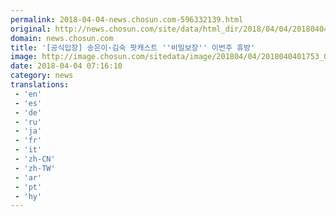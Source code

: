 ```yaml
---
permalink: 2018-04-04-news.chosun.com-596332139.html
original: http://news.chosun.com/site/data/html_dir/2018/04/04/2018040401817.html
domain: news.chosun.com
title: '[공식입장] 송은이·김숙 팟캐스트 ''비밀보장'' 이번주 휴방'
image: http://image.chosun.com/sitedata/image/201804/04/2018040401753_0.jpg
date: 2018-04-04 07:16:10
category: news
translations: 
 - 'en'
 - 'es'
 - 'de'
 - 'ru'
 - 'ja'
 - 'fr'
 - 'it'
 - 'zh-CN'
 - 'zh-TW'
 - 'ar'
 - 'pt'
 - 'hy'
---
```


